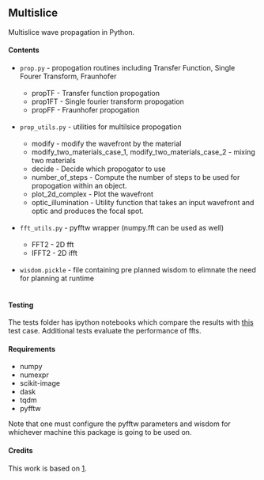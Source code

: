 ## Multislice

Multislice wave propagation in Python. 

#### Contents
* `prop.py`         - propogation routines including Transfer Function, Single Fourer Transform, Fraunhofer <br><br>
  * propTF  - Transfer function propogation
  * prop1FT - Single fourier transform propogation
  * propFF  - Fraunhofer propogation 
  <br>
* `prop_utils.py`   - utilities for multilsice propogation <br><br>
  * modify  - modify the wavefront by the material 
  * modify_two_materials_case_1, modify_two_materials_case_2 - mixing two materials
  * decide - Decide which propogator to use
  * number_of_steps - Compute the number of steps to be used for propogation within an object. 
  * plot_2d_complex - Plot the wavefront
  * optic_illumination - Utility function that takes an input wavefront and optic and produces the focal spot. 
  <br>
* `fft_utils.py`    - pyfftw wrapper (numpy.fft can be used as well) <br><br> 
  * FFT2 - 2D fft
  * IFFT2 - 2D ifft
  <br>
* `wisdom.pickle`   - file containing pre planned wisdom to elimnate the need for planning at runtime <br><br>

#### Testing
The tests folder has ipython notebooks which compare the results with [this](https://github.com/mdw771/xdesign/blob/master/tests/test_tube_particles.py) test case. Additional tests evaluate the performance of ffts.<br>

#### Requirements
* numpy 
* numexpr
* scikit-image
* dask
* tqdm
* pyfftw

Note that one must configure the pyfftw parameters and wisdom for whichever machine this package is going to be used on.

#### Credits
This work is based on [1](https://www.osapublishing.org/oe/abstract.cfm?uri=oe-25-3-1831).
